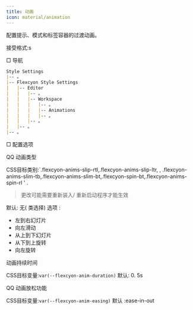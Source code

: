 ```yaml
---
title: 动画
icon: material/animation
---
```


配置提示、模式和标签容器的过渡动画。

接受格式:s

□ 导航

```md
Style Settings
|-- 。
|-- Flexcyon Style Settings
|   |-- Editor
|   |   |-- 。
|   |   |-- Workspace
|   |   |   |-- 。
|   |   |   |-- Animations
|   |   |   |-- 。
|   |   |-- 。
|   |-- 。
|-- 。
```

□ 配置选项

QQ 动画类型

CSS目标类别:`.flexcyon-anims-slip-rtl,.flexcyon-anims-slip-ltr,
,
.flexcyon-anims-slim-tb,.flexcyon-anims-slim-bt,.flexcyon-spin-bt,.flexcyon-anims-spin-rl ' .
> 更改可能需要重新装入/ 重新启动程序才能生效

默认: 无( 类选择)
选项 :

- 左到右幻灯片
- 向左滑动
- 从上到下幻灯片
- 从下到上旋转
- 向左旋转

动画持续时间

CSS目标变量:`var(--flexcyon-anim-duration)`
默认: 0. 5s

QQ 动画放松功能

CSS目标变量:`var(--flexcyon-anim-easing)`
默认 :ease-in-out

